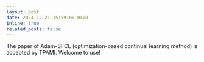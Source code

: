 ```yaml
---
layout: post
date: 2024-12-21 15:59:00-0400
inline: true
related_posts: false
---
```


The paper of Adam-SFCL (optimization-based continual learning method) is accepted by TPAMI. Welcome to use!
